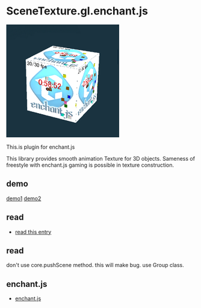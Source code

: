 SceneTexture.gl.enchant.js
==========

<img src="https://raw.githubusercontent.com/kamakiri01/SceneTexture.gl.enchant.js/master/images/sample.png">

This.is plugin for enchant.js

This library provides smooth animation Texture for 3D objects.
Sameness of freestyle with enchant.js gaming is possible in texture construction.

demo
--------
[demo1](http://9leap.net/games/2837)
[demo2](http://9leap.net/games/2220)

read
--------

- [read this entry](http://text.phasespaces.net/post/scenetexture.gl.enchant.js)

read
--------
don't use core.pushScene method. this will make bug.
use Group class.


enchant.js
--------
- [enchant.js](http://github.com/wise9/enchant.js/)
